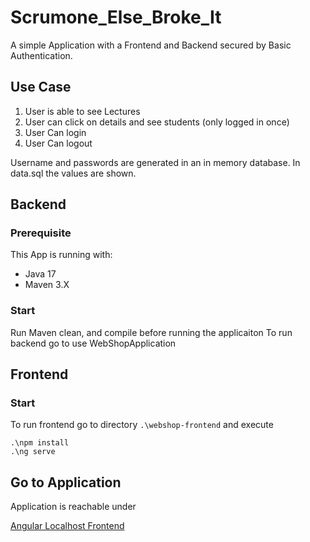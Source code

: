 # Scrumone_Else_Broke_It

A simple Application with a Frontend and Backend secured by Basic Authentication.

## Use Case

1. User is able to see Lectures
2. User can click on details and see students (only logged in once)
3. User Can login
4. User Can logout

Username and passwords are generated in an in memory database. In data.sql the values are shown. 


## Backend
### Prerequisite
This App is running with:
- Java 17
- Maven 3.X

### Start
Run Maven clean, and compile before running the applicaiton
To run backend go to use WebShopApplication

## Frontend
### Start
To run frontend go to directory `.\webshop-frontend` and execute 

```
.\npm install
.\ng serve
```

## Go to Application

Application is reachable under

[Angular Localhost Frontend](http://localhost:4200)